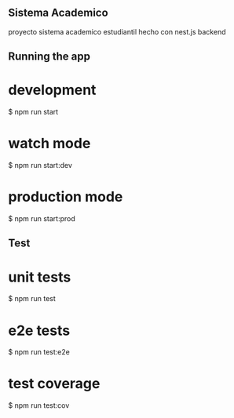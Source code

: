 ## Sistema Academico
proyecto sistema academico estudiantil hecho con nest.js backend

## Running the app

# development
$ npm run start

# watch mode
$ npm run start:dev

# production mode
$ npm run start:prod

## Test

# unit tests
$ npm run test

# e2e tests
$ npm run test:e2e

# test coverage
$ npm run test:cov